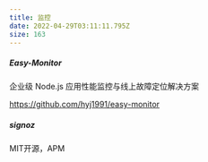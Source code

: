 ```yaml
---
title: 监控
date: 2022-04-29T03:11:11.795Z
size: 163
---
```

##### Easy-Monitor

企业级 Node.js 应用性能监控与线上故障定位解决方案

https://github.com/hyj1991/easy-monitor

##### signoz

MIT开源，APM

